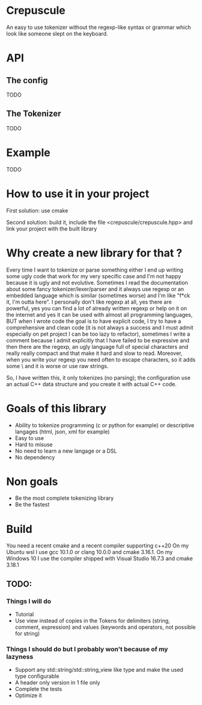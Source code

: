 # Crepuscule
An easy to use tokenizer without the regexp-like syntax or grammar which look like someone slept on the keyboard.

# API
## The config
TODO
## The Tokenizer
TODO

# Example
TODO

# How to use it in your project
First solution: use cmake

Second solution: build it, include the file \<crepuscule/crepuscule.hpp> and link your project with the built library

# Why create a new library for that ?
Every time I want to tokenize or parse something either I end up writing some ugly code that work for my very specific case and I'm not happy because it is ugly and not evolutive.
Sometimes I read the documentation about some fancy tokenizer/lexer/parser and it always use regexp or an embedded language which is similar (sometimes worse) and I'm like "f*ck it, I'm outta here". I personally don't like regexp at all, yes there are powerful, yes you can find a lot of already written regexp or help on it on the internet and yes it can be used with almost all programming languages, BUT when I wrote code the goal is to have explicit code, I try to have a comprehensive and clean code (it is not always a success and I must admit especially on pet project I can be too lazy to refactor), sometimes I write a comment because I admit explicitly that I have failed to be expressive and then there are the regexp, an ugly language full of special characters and really really compact and that make it hard and slow to read. Moreover, when you write your regexp you need often to escape characters, so it adds some \ and it is worse or use raw strings.

So, I have written this, it only tokenizes (no parsing); the configuration use an actual C++ data structure and you create it with actual C++ code.


# Goals of this library
- Ability to tokenize programming (c or python for example) or descriptive langages (html, json, xml for example)
- Easy to use
- Hard to misuse
- No need to learn a new langage or a DSL
- No dependency

# Non goals
- Be the most complete tokenizing library
- Be the fastest

# Build
You need a recent cmake and a recent compiler supporting c++20
On my Ubuntu wsl I use gcc 10.1.0 or clang 10.0.0 and cmake 3.16.1.
On my Windows 10 I use the compiler shipped with Visual Studio 16.7.3 and cmake 3.18.1

## TODO:
### Things I will do
- Tutorial
- Use view instead of copies in the Tokens for delimiters (string, comment, expression) and values (keywords and operators, not possible for string)
### Things I should do but I probably won't because of my lazyness
- Support any std::string/std::string_view like type and make the used type configurable
- A header only version in 1 file only
- Complete the tests
- Optimize it

